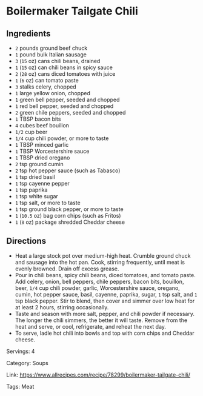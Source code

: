 # Boilermaker Tailgate Chili

## Ingredients

- `2` pounds ground beef chuck
- `1` pound bulk Italian sausage
- `3` (`15` oz) cans chili beans, drained
- `1` (`15` oz) can chili beans in spicy sauce
- `2` (`28` oz) cans diced tomatoes with juice
- `1` (`6` oz) can tomato paste
- `3` stalks celery, chopped
- `1` large yellow onion, chopped
- `1` green bell pepper, seeded and chopped
- `1` red bell pepper, seeded and chopped
- `2` green chile peppers, seeded and chopped
- `1` TBSP bacon bits
- `4` cubes beef bouillon
- `1/2` cup beer
- `1/4` cup chili powder, or more to taste
- `1` TBSP minced garlic
- `1` TBSP Worcestershire sauce
- `1` TBSP dried oregano
- `2` tsp ground cumin
- `2` tsp hot pepper sauce (such as Tabasco)
- `1` tsp dried basil
- `1` tsp cayenne pepper
- `1` tsp paprika
- `1` tsp white sugar
- `1` tsp salt, or more to taste
- `1` tsp ground black pepper, or more to taste
- `1` (`10.5` oz) bag corn chips (such as Fritos)
- `1` (`8` oz) package shredded Cheddar cheese

## Directions

- Heat a large stock pot over medium-high heat. Crumble ground chuck and sausage into the hot pan. Cook, stirring frequently, until meat is evenly browned. Drain off excess grease.
- Pour in chili beans, spicy chili beans, diced tomatoes, and tomato paste. Add celery, onion, bell peppers, chile peppers, bacon bits, bouillon, beer, `1/4` cup chili powder, garlic, Worcestershire sauce, oregano, cumin, hot pepper sauce, basil, cayenne, paprika, sugar, `1` tsp salt, and `1` tsp black pepper. Stir to blend, then cover and simmer over low heat for at least 2 hours, stirring occasionally.
- Taste and season with more salt, pepper, and chili powder if necessary. The longer the chili simmers, the better it will taste. Remove from the heat and serve, or cool, refrigerate, and reheat the next day.
- To serve, ladle hot chili into bowls and top with corn chips and Cheddar cheese.

Servings: 4

Category: Soups

Link: https://www.allrecipes.com/recipe/78299/boilermaker-tailgate-chili/

Tags: Meat

